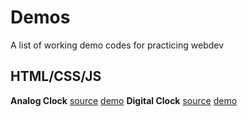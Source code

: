 # Demos
A list of working demo codes for practicing webdev

## HTML/CSS/JS
**Analog Clock**
[source]()  [demo]()
**Digital Clock**
[source]()  [demo]()
